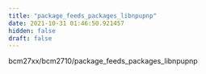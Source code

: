 ```yaml
---
title: "package_feeds_packages_libnpupnp"
date: 2021-10-31 01:46:50.921457
hidden: false
draft: false
---
```


bcm27xx/bcm2710/package_feeds_packages_libnpupnp

